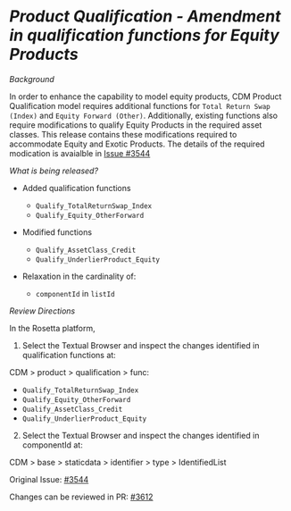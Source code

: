 # *Product Qualification - Amendment in qualification functions for Equity Products*

_Background_

In order to enhance the capability to model equity products, CDM Product Qualification model requires additional functions for `Total Return Swap (Index)` and `Equity Forward (Other)`. Additionally, existing functions also require modifications to qualify Equity Products in the required asset classes. This release contains these modifications required to accommodate Equity and Exotic Products. The details of the required modication is avaialble in [Issue #3544](https://github.com/finos/common-domain-model/issues/3544)

_What is being released?_

- Added qualification functions
  - `Qualify_TotalReturnSwap_Index`
  - `Qualify_Equity_OtherForward`

- Modified functions

  - `Qualify_AssetClass_Credit`
  - `Qualify_UnderlierProduct_Equity`

- Relaxation in the cardinality of:
  - `componentId` in `listId`

_Review Directions_

In the Rosetta platform, 
1. Select the Textual Browser and inspect the changes identified in qualification functions at:
   
CDM > product > qualification > func:
  - `Qualify_TotalReturnSwap_Index`
  - `Qualify_Equity_OtherForward`
  - `Qualify_AssetClass_Credit`
  - `Qualify_UnderlierProduct_Equity`

2. Select the Textual Browser and inspect the changes identified in componentId  at:
   
CDM > base > staticdata > identifier > type > IdentifiedList

Original Issue: [#3544](https://github.com/finos/common-domain-model/issues/3544)

Changes can be reviewed in PR: [#3612](https://github.com/finos/common-domain-model/pull/3612)
